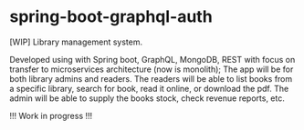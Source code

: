 # spring-boot-graphql-auth
[WIP] Library management system.

Developed using  with Spring boot, GraphQL, MongoDB, REST with focus on transfer to microservices architecture (now is monolith);
The app will be for both library admins and readers. The readers will be able to list books from a specific library, search for book, read it online, or download the pdf. The admin will be able to supply the books stock, check revenue reports, etc.

!!! Work in progress !!!
